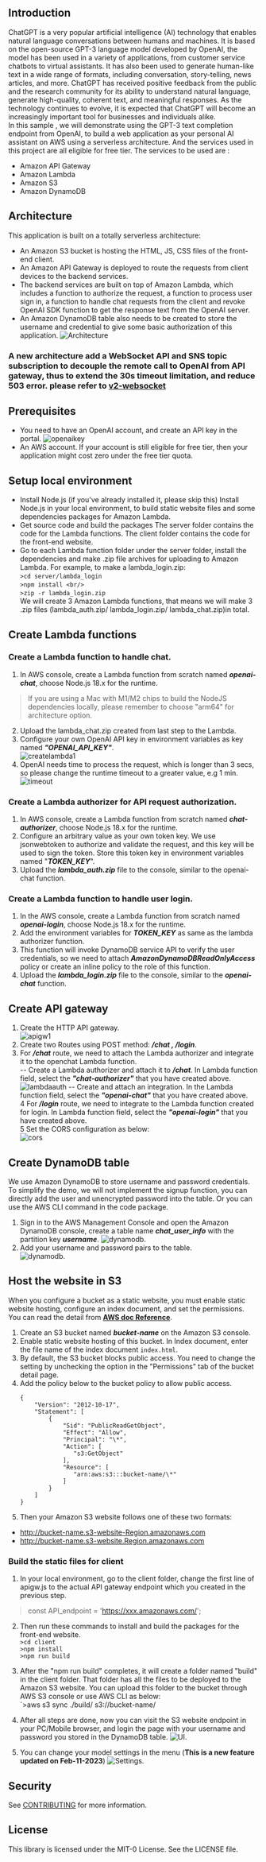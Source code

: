 ## Introduction
ChatGPT is a very popular artificial intelligence (AI) technology that enables natural language conversations between humans and machines. It is based on the open-source GPT-3 language model developed by OpenAI,  the model has been used in a variety of applications, from customer service chatbots to virtual assistants. It has also been used to generate human-like text in a wide range of formats, including conversation, story-telling, news articles, and more. ChatGPT has received positive feedback from the public and the research community for its ability to understand natural language, generate high-quality, coherent text, and meaningful responses. As the technology continues to evolve, it is expected that ChatGPT will become an increasingly important tool for businesses and individuals alike.  
In this sample , we will demonstrate using the GPT-3 text completion endpoint from OpenAI, to build a web application as your personal AI assistant on AWS using a serverless architecture. And the services used in this project are all eligible for free tier.  The services to be used are :
- Amazon API Gateway
- Amazon Lambda
- Amazon S3
- Amazon DynamoDB
## Architecture
This application is built on a totally serverless architecture:
- An Amazon S3 bucket is hosting the HTML, JS, CSS files of the front-end client.
- An Amazon API Gateway is deployed to route the requests from client devices to the backend services.
- The backend services are built on top of Amazon Lambda, which includes a function to authorize the request, a function to process user sign in, a function to handle chat requests from the client and revoke OpenAI SDK function to get the response text from the OpenAI server.
- An Amazon DynamoDB table also needs to be created to store the username and credential to give some basic authorization of this application.
  ![Architecture](assets/architecture.png)

### A new architecture add a WebSocket API and SNS topic subscription to decouple the remote call to OpenAI  from API gateway, thus to extend the 30s timeout limitation, and reduce 503 error. please refer to [v2-websocket](v2-websocket/README.md)    


## Prerequisites
- You need to have an OpenAI account, and create an API key in the portal.
  ![openaikey](assets/openaikey.png)
- An AWS account. If your account is still eligible for free tier, then your application might cost zero under the free tier quota.

## Setup local environment
- Install Node.js (if you've already installed it, please skip this)
  Install Node.js in your local environment, to build static website files and some dependencies packages for Amazon Lambda.
- Get source code and build the packages
  The server folder contains the code for the Lambda functions. The client folder contains the code for the front-end website.
- Go to each Lambda function folder under the server folder,  install the dependencies and make .zip file archives for uploading to Amazon Lambda. For example, to make a lambda_login.zip:  
  `>cd server/lambda_login`    
  `>npm install <br/> `   
  `>zip -r lambda_login.zip`  
  We will create 3 Amazon Lambda functions, that means we will make 3 .zip files (lambda_auth.zip/ lambda_login.zip/ lambda_chat.zip)in total.

## Create Lambda functions
### Create a Lambda function to handle chat.
1. In AWS console, create a Lambda function from scratch named ***openai-chat***, choose Node.js 18.x for the runtime.
> If you are using a Mac with M1/M2 chips to build the NodeJS dependencies locally, please remember to choose "arm64" for architecture option.
2. Upload the lambda_chat.zip created from last step to the Lambda.
3. Configure your own OpenAI API key in environment variables as key named ***"OPENAI_API_KEY"***.  
   ![createlambda1](assets/createlambda1.png)
4. OpenAI needs time to process the request, which is longer than 3 secs, so please change the runtime timeout to a greater value, e.g 1 min.  
   ![timeout](assets/runtimeout.png)
### Create a Lambda authorizer for API request authorization.
1. In AWS console, create a Lambda function from scratch named ***chat-authorizer***, choose Node.js 18.x for the runtime.
2. Configure an arbitrary value as your own token key. We use jsonwebtoken to authorize and validate the request, and this key will be used to sign the token. Store this token key in environment variables named "***TOKEN_KEY***".
3. Upload the ***lambda_auth.zip*** file to the console, similar to the openai-chat function.
### Create a Lambda function to handle user login.
1. In the AWS console, create a Lambda function from scratch named ***openai-login***, choose Node.js 18.x for the runtime.
2. Add the environment variables for ***TOKEN_KEY*** as same as the lambda authorizer function.
3. This function will invoke DynamoDB service API to verify the user credentials, so we need to attach ***AmazonDynamoDBReadOnlyAccess*** policy or create an inline policy to the role of this function.
4. Upload the ***lambda_login.zip*** file to the console, similar to the ***openai-chat*** function.

## Create API gateway
1. Create the HTTP API gateway.  
   ![apigw1](assets/apigw1.png)
2. Create two Routes using POST method: ***/chat , /login***.
3. For ***/chat*** route, we need to attach the Lambda authorizer and integrate it to the openchat Lambda function.  
   -- Create a Lambda authorizer and attach it to ***/chat***. In Lambda function field, select the ***"chat-authorizer"*** that you have created above.
   ![lambdaauth](assets/lambdaauth.png)
   -- Create and attach an integration. In the Lambda function field, select the ***"openai-chat"*** that you have created above.  
   4 For ***/login*** route, we need to integrate to the Lambda function created for login. In Lambda function field, select the ***"openai-login"*** that you have created above.  
   5 Set the CORS configuration as below:  
   ![cors](assets/cors.png)

## Create DynamoDB table
We use Amazon DynamoDB to store username and password credentials. To simplify the demo, we will not implement the signup function, you can directly add the user and unencrypted password into the table. Or you can use the AWS CLI command in the code package.
1. Sign in to the AWS Management Console and open the Amazon DynamoDB console, create a table name ***chat_user_info*** with the partition key ***username***.
   ![dynamodb](assets/daynamo1.png).
2. Add your username and password pairs to the table.  
   ![dynamodb](assets/dynamo2.png).


## Host the website in S3
When you configure a bucket as a static website, you must enable static website hosting, configure an index document, and set the permissions. You can read the detail from **[AWS doc Reference](https://docs.aws.amazon.com/AmazonS3/latest/userguide/WebsiteHosting.html)**.
1. Create an S3 bucket named ***bucket-name*** on the Amazon S3 console.
2. Enable static website hosting of this bucket. In Index document, enter the file name of the index document `index.html`.
3. By default, the S3 bucket blocks public access. You need to change the setting by unchecking the option in the "Permissions" tab of the bucket detail page.
4.  Add the policy below to the bucket policy to allow public access.
    ```
    {
        "Version": "2012-10-17",
        "Statement": [
            {
                "Sid": "PublicReadGetObject",
                "Effect": "Allow",
                "Principal": "\*",
                "Action": [
                   "s3:GetObject"
                ],
                "Resource": [
                   "arn:aws:s3:::bucket-name/\*"
                ]
            }
        ]
    }
    ```
5.  Then your Amazon S3 website follows one of these two formats:
- http://bucket-name.s3-website-Region.amazonaws.com
- http://bucket-name.s3-website.Region.amazonaws.com
### Build the static files for client
1. In your local environment, go to the client folder, change the first line of apigw.js to the actual API gateway endpoint which you created in the previous step.
> const API_endpoint = 'https://xxx.amazonaws.com/';
2. Then run these commands to install and build the packages for the front-end website.  
   `>cd client`  
   `>npm install`  
   `>npm run build`
3. After the "npm run build" completes, it will create a folder named "build" in the client folder. That folder has all the files to be deployed to the Amazon S3 website. You can upload this folder to the bucket through AWS S3 console or use AWS CLI as below:  
   `>aws s3 sync ./build/ s3://bucket-name/
4. After all steps are done, now you can visit the S3 website endpoint in your PC/Mobile browser, and login the page with your username and password you stored in the DynamoDB table.
   ![UI](assets/UIdemo.png).

5. You can change your model settings in the menu (**This is a new feature updated on Feb-11-2023**)
   ![Settings](assets/model_settings.png).

## Security

See [CONTRIBUTING](CONTRIBUTING.md#security-issue-notifications) for more information.

## License

This library is licensed under the MIT-0 License. See the LICENSE file.
